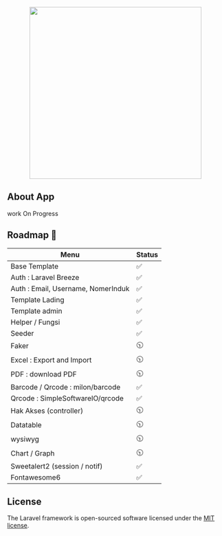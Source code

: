 <p align="center"><a href="https://laravel.com" target="_blank"><img src="https://raw.githubusercontent.com/laravel/art/master/logo-lockup/5%20SVG/2%20CMYK/1%20Full%20Color/laravel-logolockup-cmyk-red.svg" width="400"></a></p>


## About App

work On Progress


## Roadmap 💎
| Menu                                                                       | Status                                                                                                            |
| ----------------------------------------------------------------------------------------- | -------------------------------------------------------------------------------------------------------------------------------- |
| Base Template                                                                      | :white_check_mark:                                                                                                  |
| Auth : Laravel Breeze                                                                      | :white_check_mark:                                                                                                  |
| Auth : Email, Username, NomerInduk                                                                       | :white_check_mark:                                                                                                               |
| Template Lading                                                                     | :white_check_mark:                                                                                                                |
| Template admin                                                                       | :white_check_mark:                                                                                                              |
| Helper / Fungsi                                                                       | :white_check_mark:                                                                                                               |
| Seeder                                                                        | :white_check_mark:                                                                                                              |
| Faker                                                                        | :clock1030:                                                                                                           |
| Excel : Export and Import                                                                       | :clock1030:                                                                                                               |
| PDF : download PDF                                                                       | :clock1030:                                                                                                               |
| Barcode / Qrcode : milon/barcode                                                                       | :white_check_mark:                                                                                                               |
|  Qrcode : SimpleSoftwareIO/qrcode                                                                       | :white_check_mark:                                                                                                               |
| Hak Akses (controller)                                                                       | :clock1030:                                                                                                               |
| Datatable                                                                       | :clock1030:                                                                                                               |
| wysiwyg                                                                       | :clock1030:                                                                                                               |
| Chart / Graph                                                                       | :clock1030:                                                                                                               |
| Sweetalert2 (session / notif)                                                                      | :white_check_mark:                                                                                                               |
| Fontawesome6                                                                      | :white_check_mark:                                                                                                               |
## License

The Laravel framework is open-sourced software licensed under the [MIT license](https://opensource.org/licenses/MIT).
